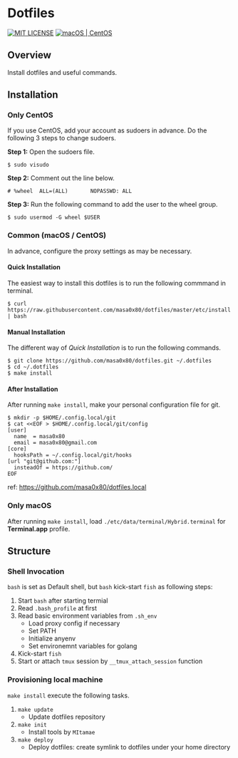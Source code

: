 # Dotfiles

[![MIT LICENSE](http://img.shields.io/badge/license-MIT-blue.svg?style=flat-square)](LICENSE)
[![macOS | CentOS](https://img.shields.io/badge/platform-macOS%20|%20CentOS-8c8c8c.svg?style=flat-square)](#installation)

## Overview

Install dotfiles and useful commands.

## Installation

### Only CentOS

If you use CentOS, add your account as sudoers in advance.
Do the following 3 steps to change sudoers.

**Step 1:** Open the sudoers file.

```
$ sudo visudo
```

**Step 2:** Comment out the line below.

```
# %wheel  ALL=(ALL)       NOPASSWD: ALL
```

**Step 3:** Run the following command to add the user to the wheel group.

```
$ sudo usermod -G wheel $USER
```

### Common (macOS / CentOS)

In advance, configure the proxy settings as may be necessary.

#### Quick Installation

The easiest way to install this dotfiles is to run the following commmand in terminal.

```
$ curl https://raw.githubusercontent.com/masa0x80/dotfiles/master/etc/install | bash
```

#### Manual Installation

The different way of *Quick Installation* is to run the following commands.

```
$ git clone https://github.com/masa0x80/dotfiles.git ~/.dotfiles
$ cd ~/.dotfiles
$ make install
```

#### After Installation

After running `make install`, make your personal configuration file for git.

```
$ mkdir -p $HOME/.config.local/git
$ cat <<EOF > $HOME/.config.local/git/config
[user]
  name  = masa0x80
  email = masa0x80@gmail.com
[core]
  hooksPath = ~/.config.local/git/hooks
[url "git@github.com:"]
  insteadOf = https://github.com/
EOF
```

ref: https://github.com/masa0x80/dotfiles.local

### Only macOS

After running `make install`, load `./etc/data/terminal/Hybrid.terminal` for **Terminal.app** profile.

## Structure

### Shell Invocation

`bash` is set as Default shell, but `bash` kick-start `fish` as following steps:

1. Start `bash` after starting termial
2. Read `.bash_profile` at first
3. Read basic environment variables from `.sh_env`
    - Load proxy config if necessary
    - Set PATH
    - Initialize anyenv
    - Set environemnt variables for golang
4. Kick-start `fish`
5. Start or attach `tmux` session by `__tmux_attach_session` function

### Provisioning local machine

`make install` execute the following tasks.

1. `make update`
    - Update dotfiles repository
2. `make init`
    - Install tools by `MItamae`
3. `make deploy`
    - Deploy dotfiles: create symlink to dotfiles under your home directory
